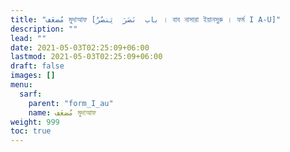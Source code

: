 ```yaml
---
title: "مُضعَف মুদাআফ [باب  نَصَرَ  يَنصُرُ । বাব নাসারা ইয়ানসুরু । ফর্ম I A-U]"
description: ""
lead: ""
date: 2021-05-03T02:25:09+06:00
lastmod: 2021-05-03T02:25:09+06:00
draft: false
images: []
menu: 
  sarf:
    parent: "form_I_au"
    name: مُضعَف মুদাআফ
weight: 999
toc: true
---
```



